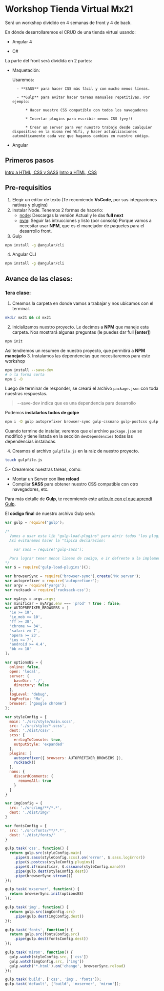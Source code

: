# Workshop Tienda Virtual Mx21

Será un workshop dividido en 4 semanas de front y 4 de back.

En dónde desarrollaremos el CRUD de una tienda virtual usando:

* Angular 4

* C#

La parte del front será dividida en 2 partes:

* Maquetación:

    Usaremos:

        - **SASS** para hacer CSS más fácil y con mucho menos líneas.

        - **Gulp** para evitar hacer tareas manuales repetitivas. Por ejemplo:

            * Hacer nuestro CSS compatible con todos los navegadores

            * Insertar plugins para escribir menos CSS (yey!)

            * Crear un server para ver nuestro trabajo desde cualquier dispositivo en la misma red Wifi, y hacer actualizaciones automáticamente cada vez que hagamos cambios en nuestro código.

* Angular

## Primeros pasos
[Intro a HTML, CSS y SASS][tutoHTML1]
[Intro a HTML, CSS][tutoHTML2]

## Pre-requisitios
1. Elegir un editor de texto (Te recomiendo **VsCode**, por sus integraciones nativas y plugins)
2. Instalar Node. Tenemos 2 formas de hacerlo:
	* [node][nodeLink]: Descargas la versión Actual y le das **full next**
	* [nvm][nvmLink]: Seguir las intrucciones y listo (por consola)
	Porque vamos a necesitar usar **NPM**, que es el manejador de paquetes para el desarrollo front.
3. Gulp
```sh
npm install -g @angular/cli
```
4. Angular CLI
```sh
npm install -g @angular/cli
```
## Avance de las clases:

### 1era clase:

1. Creamos la carpeta en donde vamos a trabajar y nos ubicamos con el terminal.
```sh
mkdir mx21 && cd mx21
```
2. Inicializamos nuestro proyecto. Le decimos a **NPM** que maneje esta carpeta.
Nos mostrará algunas preguntas (le puedes dar full **[enter]**)
```sh
npm init
```
Así tendremos un resumen de nuestro proyecto, que permitirá a **NPM manejarlo**
3. Instalamos las dependencias que necesitaremos para este workshop
```sh
npm install --save-dev
# ó la forma corta
npm i -D
```
Luego de terminar de responder, se creará el archivo `package.json` con toda nuestras respuestas.

> --save-dev indica que es una dependencia para desarrollo

Podemos **instalarlos todos de golpe**
```sh
npm i -D gulp autoprefixer browser-sync gulp-cssnano gulp-postcss gulp-sass gulp-watch rucksack-css
```
Cuando termine de instalar, veremos que el archivo `package.json` se modificó y tiene listada en la sección `devDependencies` todas las dependencias instaladas.

4. Creamos el archivo `gulpfile.js` en la raiz de nuestro proyecto.
```sh
touch gulpfile.js
```
5.- Crearemos nuestras tareas, como:
* Montar un Server con **live reload**
* Compilar **SASS** para obtener nuestro CSS compatible con otro navegadores, etc.

Para más detalle de **Gulp**, te recomiendo este [artículo con el que aprendí Gulp][tutoGulp].

El **código final** de nuestro archivo Gulp será:
```js
var gulp = require('gulp');

/*
  Vamos a usar esta lib "gulp-load-plugins" para abrir todos "los plugins" de gulp.
  Asi evitaremos hacer la "tipica declaracion:

    var sass = require('gulp-sass');

  Para lograr tener menos lineas de codigo, e ir defrente a la implementacion 🎉
*/
var $ = require('gulp-load-plugins')();

var browserSync = require('browser-sync').create('Mx server');
var autoprefixer = require('autoprefixer');
var argv = require('yargs');
var rucksack = require('rucksack-css');

var myArgs = argv.argv;
var minificar = myArgs.env === 'prod' ? true : false;
var AUTOPREFIXER_BROWSERS = [
  'ie >= 10',
  'ie_mob >= 10',
  'ff >= 30',
  'chrome >= 34',
  'safari >= 7',
  'opera >= 23',
  'ios >= 7',
  'android >= 4.4',
  'bb >= 10'
];

var optionsBS = {
  online: false,
  open: 'local',
  server: {
    baseDir: './',
    directory: false
  },
  logLevel: 'debug',
  logPrefix: 'Mx',
  browser: ['google chrome']
};

var styleConfig = {
  main: './src/style/main.scss',
  src: './src/style/*.scss',
  dest: './dist/css/',
  scss: {
    errLogToConsole: true,
    outputStyle: 'expanded'
  },
  plugins: [
    autoprefixer({ browsers: AUTOPREFIXER_BROWSERS }),
    rucksack()
  ],
  nano: {
    discardComments: {
      removeAll: true
    }
  }
}

var imgConfig = {
  src: './src/img/**/*.*',
  dest: './dist/img/'
}

var fontsConfig = {
  src: './src/fonts/**/*.*',
  dest: './dist/fonts/'
}

gulp.task('css', function() {
  return gulp.src(styleConfig.main)
    .pipe($.sass(styleConfig.scss).on('error', $.sass.logError))
    .pipe($.postcss(styleConfig.plugins))
    .pipe($.if(minificar, $.cssnano(styleConfig.nano)))
    .pipe(gulp.dest(styleConfig.dest))
    .pipe(browserSync.stream())
});

gulp.task('mxserver', function() {
  return browserSync.init(optionsBS)
});

gulp.task('img', function() {
  return gulp.src(imgConfig.src)
    .pipe(gulp.dest(imgConfig.dest))
});

gulp.task('fonts', function() {
  return gulp.src(fontsConfig.src)
    .pipe(gulp.dest(fontsConfig.dest))
});

gulp.task('miron', function() {
  gulp.watch(styleConfig.src, ['css'])
  gulp.watch(imgConfig.src, ['img'])
  gulp.watch('*.html').on('change', browserSync.reload)
});

gulp.task('build', ['css', 'img', 'fonts']);
gulp.task('default', ['build', 'mxserver', 'miron']);

```

[tutoHTML1]: <http://marksheet.io/>
[tutoHTML2]: <https://learn.shayhowe.com/>
[tutoJS1]: <https://www.youtube.com/watch?v=le-URjBhevE&list=PLWKjhJtqVAbk2qRZtWSzCIN38JC_NdhW5>
[tutoGulp]: <https://frontendlabs.io/1669--gulp-js-en-espanol-tutorial-basico-primeros-pasos-y-ejemplos>
[nodeLink]: <https://nodejs.org/es/>
[nvmLink]: <https://github.com/creationix/nvm#installation>
